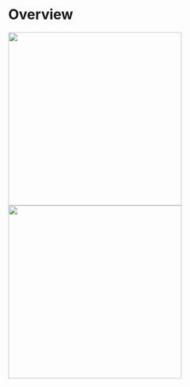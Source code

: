 # Overview

<img src="screenshots/demo.gif" width="350"><img src="screenshots/demo_scroll.gif" width="350">
